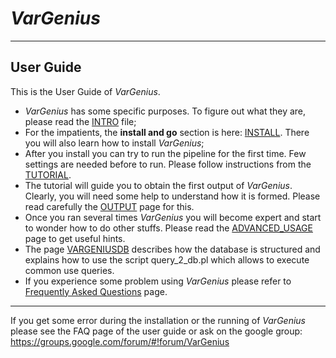 # *VarGenius*
--------------------------------

## User Guide

This is the User Guide of *VarGenius*.

- *VarGenius* has some specific purposes. To figure out what they are, please read the [INTRO](https://github.com/frankMusacchia/VarGenius/blob/master/GUIDE/INTRO.md) file;
- For the impatients, the **install and go** section is here: [INSTALL](https://github.com/frankMusacchia/VarGenius/blob/master/GUIDE/INSTALL.md). There you will also learn how to install *VarGenius*;
- After you install you can try to run the pipeline for the first time. Few settings are needed before to run. Please follow instructions from the [TUTORIAL](https://github.com/frankMusacchia/VarGenius/blob/master/GUIDE/TUTORIAL.md).
- The tutorial will guide you to obtain the first output of *VarGenius*. Clearly, you will need some help to understand how it is formed. Please read carefully the [OUTPUT](https://github.com/frankMusacchia/VarGenius/blob/master/GUIDE/OUTPUT.md) page for this.
- Once you ran several times *VarGenius* you will become expert and start to wonder how to do other stuffs. Please read the [ADVANCED_USAGE](https://github.com/frankMusacchia/VarGenius/blob/master/GUIDE/ADVANCED_USAGE.md) page to get useful hints.
- The page [VARGENIUSDB](https://github.com/frankMusacchia/VarGenius/blob/master/GUIDE/VARGENIUSDB.md) describes how the database is structured and explains how to use the script query_2_db.pl which allows to execute common use queries.
- If you experience some problem using *VarGenius* please refer to [Frequently Asked Questions](https://github.com/frankMusacchia/VarGenius/blob/master/GUIDE/FAQ.md) page.


------------------------------------------------

If you get some error during the installation or the running of *VarGenius* please see the FAQ page of the user guide or ask on the google group: https://groups.google.com/forum/#!forum/VarGenius
